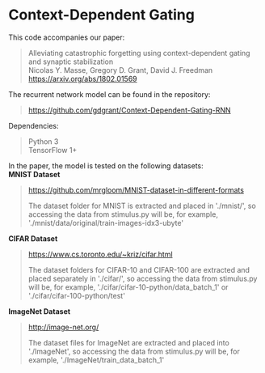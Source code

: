 # Context-Dependent Gating

This code accompanies our paper:
> Alleviating catastrophic forgetting using context-dependent gating and synaptic stabilization  
> Nicolas Y. Masse, Gregory D. Grant, David J. Freedman  
> https://arxiv.org/abs/1802.01569  

The recurrent network model can be found in the repository:
> https://github.com/gdgrant/Context-Dependent-Gating-RNN

Dependencies:  
> Python 3  
> TensorFlow 1+  

In the paper, the model is tested on the following datasets:  
**MNIST Dataset**
> https://github.com/mrgloom/MNIST-dataset-in-different-formats
>
> The dataset folder for MNIST is extracted and placed in './mnist/', so accessing the data from stimulus.py will be, for example, './mnist/data/original/train-images-idx3-ubyte'

**CIFAR Dataset**
> https://www.cs.toronto.edu/~kriz/cifar.html
>
> The dataset folders for CIFAR-10 and CIFAR-100 are extracted and placed separately in './cifar/', so accessing the data from stimulus.py will be, for example, './cifar/cifar-10-python/data_batch_1' or './cifar/cifar-100-python/test'

**ImageNet Dataset**
>  http://image-net.org/
> 
> The dataset files for ImageNet are extracted and placed into './ImageNet', so accessing the data from stimulus.py will be, for example, './ImageNet/train_data_batch_1'
